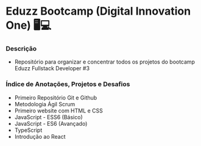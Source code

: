 # Eduzz Bootcamp (Digital Innovation One) 🖥💻

### Descrição

- Repositório para organizar e concentrar todos os projetos do bootcamp Eduzz Fullstack Developer #3

### Índice de Anotações, Projetos e Desafios

- Primeiro Repositório Git e Github
- Metodologia Ágil Scrum
- Primeiro website com HTML e CSS
- JavaScript - ESS6 (Básico)
- JavaScript - ES6 (Avançado)
- TypeScript
- Introdução ao React